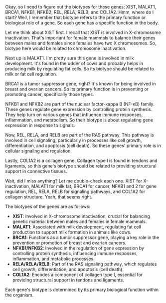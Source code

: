 <think>
Okay, so I need to figure out the biotypes for these genes: XIST, MALAT1, BRCA1, NFKB1, NFKB2, REL, RELA, RELB, and COL1A2. Hmm, where do I start? Well, I remember that biotype refers to the primary function or biological role of a gene. So each gene has a specific function in the body.

Let me think about XIST first. I recall that XIST is involved in X-chromosome inactivation. That's important for female mammals to balance their genes between males and females since females have two X chromosomes. So, biotype here would be related to chromosome inactivation.

Next up is MALAT1. I'm pretty sure this gene is involved in milk development. It's found in the udder of cows and probably helps in producing milk by regulating fat cells. So its biotype should be related to milk or fat cell regulation.

BRCA1 is a tumor suppressor gene, right? It's known for being involved in breast and ovarian cancers. So its primary function is in preventing or promoting cancer, specifically those types.

NFKB1 and NFKB2 are part of the nuclear factor-kappa B (NF-κB) family. These genes regulate gene expression by controlling protein synthesis. They help turn on various genes that influence immune responses, inflammation, and metabolism. So their biotype is about regulating gene expression in response to signals.

Now, REL, RELA, and RELB are part of the RAS pathway. This pathway is involved in cell signaling, particularly in processes like cell growth, differentiation, and apoptosis (cell death). So these genes' primary role is in cellular signaling and regulation.

Lastly, COL1A2 is a collagen gene. Collagen type I is found in tendons and ligaments, so this gene's biotype should be related to providing structural support in connective tissues.

Wait, did I miss anything? Let me double-check each one. XIST for X-inactivation, MALAT1 for milk fat, BRCA1 for cancer, NFKB1 and 2 for gene regulation, REL, RELA, RELB for signaling pathways, and COL1A2 for collagen structure. Yeah, that seems right.
</think>

The biotypes of the genes are as follows:

- **XIST**: Involved in X-chromosome inactivation, crucial for balancing genetic material between males and females in female mammals.
- **MALAT1**: Associated with milk development, regulating fat cell production to support milk formation in animals like cows.
- **BRCA1**: Functions as a tumor suppressor gene, playing a key role in the prevention or promotion of breast and ovarian cancers.
- **NFKB1/NFKB2**: Involved in the regulation of gene expression by controlling protein synthesis, influencing immune responses, inflammation, and metabolic processes.
- **RELA/RELA/RELB**: Part of the RAS signaling pathway, which regulates cell growth, differentiation, and apoptosis (cell death).
- **COL1A2**: Encodes a component of collagen type I, essential for providing structural support in tendons and ligaments.

Each gene's biotype is determined by its primary biological function within the organism.